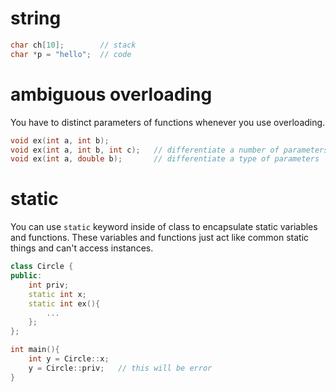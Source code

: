 # string

```c
char ch[10];        // stack
char *p = "hello";  // code
```

# ambiguous overloading

You have to distinct parameters of functions whenever you use overloading.

```cpp
void ex(int a, int b);
void ex(int a, int b, int c);   // differentiate a number of parameters
void ex(int a, double b);       // differentiate a type of parameters
```

# static

You can use `static` keyword inside of class to encapsulate static variables and functions.
These variables and functions just act like common static things and can't access instances.

```cpp
class Circle {
public:
    int priv;
    static int x;
    static int ex(){
        ...
    };
};

int main(){
    int y = Circle::x;
    y = Circle::priv;   // this will be error
}
```
